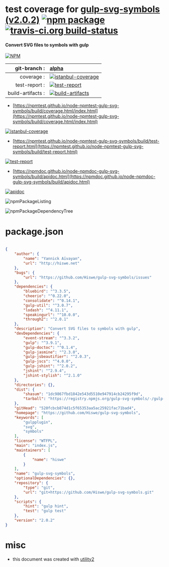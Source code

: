 # test coverage for  [gulp-svg-symbols (v2.0.2)](https://github.com/Hiswe/gulp-svg-symbols)  [![npm package](https://img.shields.io/npm/v/npmtest-gulp-svg-symbols.svg?style=flat-square)](https://www.npmjs.org/package/npmtest-gulp-svg-symbols) [![travis-ci.org build-status](https://api.travis-ci.org/npmtest/node-npmtest-gulp-svg-symbols.svg)](https://travis-ci.org/npmtest/node-npmtest-gulp-svg-symbols)
#### Convert SVG files to symbols with gulp

[![NPM](https://nodei.co/npm/gulp-svg-symbols.png?downloads=true&downloadRank=true&stars=true)](https://www.npmjs.com/package/gulp-svg-symbols)

| git-branch : | [alpha](https://github.com/npmtest/node-npmtest-gulp-svg-symbols/tree/alpha)|
|--:|:--|
| coverage : | [![istanbul-coverage](https://npmtest.github.io/node-npmtest-gulp-svg-symbols/build/coverage.badge.svg)](https://npmtest.github.io/node-npmtest-gulp-svg-symbols/build/coverage.html/index.html)|
| test-report : | [![test-report](https://npmtest.github.io/node-npmtest-gulp-svg-symbols/build/test-report.badge.svg)](https://npmtest.github.io/node-npmtest-gulp-svg-symbols/build/test-report.html)|
| build-artifacts : | [![build-artifacts](https://npmtest.github.io/node-npmtest-gulp-svg-symbols/glyphicons_144_folder_open.png)](https://github.com/npmtest/node-npmtest-gulp-svg-symbols/tree/gh-pages/build)|

- [https://npmtest.github.io/node-npmtest-gulp-svg-symbols/build/coverage.html/index.html](https://npmtest.github.io/node-npmtest-gulp-svg-symbols/build/coverage.html/index.html)

[![istanbul-coverage](https://npmtest.github.io/node-npmtest-gulp-svg-symbols/build/screenCapture.buildCi.browser.%252Ftmp%252Fbuild%252Fcoverage.lib.html.png)](https://npmtest.github.io/node-npmtest-gulp-svg-symbols/build/coverage.html/index.html)

- [https://npmtest.github.io/node-npmtest-gulp-svg-symbols/build/test-report.html](https://npmtest.github.io/node-npmtest-gulp-svg-symbols/build/test-report.html)

[![test-report](https://npmtest.github.io/node-npmtest-gulp-svg-symbols/build/screenCapture.buildCi.browser.%252Ftmp%252Fbuild%252Ftest-report.html.png)](https://npmtest.github.io/node-npmtest-gulp-svg-symbols/build/test-report.html)

- [https://npmdoc.github.io/node-npmdoc-gulp-svg-symbols/build/apidoc.html](https://npmdoc.github.io/node-npmdoc-gulp-svg-symbols/build/apidoc.html)

[![apidoc](https://npmdoc.github.io/node-npmdoc-gulp-svg-symbols/build/screenCapture.buildCi.browser.%252Ftmp%252Fbuild%252Fapidoc.html.png)](https://npmdoc.github.io/node-npmdoc-gulp-svg-symbols/build/apidoc.html)

![npmPackageListing](https://npmtest.github.io/node-npmtest-gulp-svg-symbols/build/screenCapture.npmPackageListing.svg)

![npmPackageDependencyTree](https://npmtest.github.io/node-npmtest-gulp-svg-symbols/build/screenCapture.npmPackageDependencyTree.svg)



# package.json

```json

{
    "author": {
        "name": "Yannick Aïvayan",
        "url": "http://hiswe.net"
    },
    "bugs": {
        "url": "https://github.com/Hiswe/gulp-svg-symbols/issues"
    },
    "dependencies": {
        "bluebird": "^3.3.5",
        "cheerio": "^0.22.0",
        "consolidate": "^0.14.1",
        "gulp-util": "^3.0.7",
        "lodash": "^4.11.1",
        "speakingurl": "^10.0.0",
        "through2": "^2.0.1"
    },
    "description": "Convert SVG files to symbols with gulp",
    "devDependencies": {
        "event-stream": "^3.3.2",
        "gulp": "^3.9.1",
        "gulp-doctoc": "^0.1.4",
        "gulp-jasmine": "^2.3.0",
        "gulp-jsbeautifier": "^2.0.3",
        "gulp-jscs": "^4.0.0",
        "gulp-jshint": "^2.0.2",
        "jshint": "^2.9.4",
        "jshint-stylish": "^2.1.0"
    },
    "directories": {},
    "dist": {
        "shasum": "1dc9867fbd1842e543d5510e947914cb24295f9d",
        "tarball": "https://registry.npmjs.org/gulp-svg-symbols/-/gulp-svg-symbols-2.0.2.tgz"
    },
    "gitHead": "520fcbcb874d1c5f65353aa5ac25921fac71bad4",
    "homepage": "https://github.com/Hiswe/gulp-svg-symbols",
    "keywords": [
        "gulpplugin",
        "svg",
        "symbols"
    ],
    "license": "WTFPL",
    "main": "index.js",
    "maintainers": [
        {
            "name": "hiswe"
        }
    ],
    "name": "gulp-svg-symbols",
    "optionalDependencies": {},
    "repository": {
        "type": "git",
        "url": "git+https://github.com/Hiswe/gulp-svg-symbols.git"
    },
    "scripts": {
        "hint": "gulp hint",
        "test": "gulp test"
    },
    "version": "2.0.2"
}
```



# misc
- this document was created with [utility2](https://github.com/kaizhu256/node-utility2)
